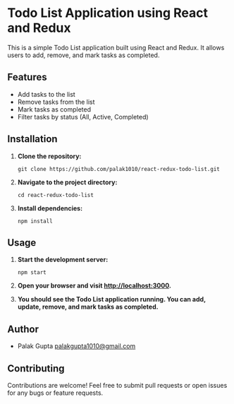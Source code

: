 # Todo List Application using React and Redux

This is a simple Todo List application built using React and Redux. It allows users to add, remove, and mark tasks as completed.

## Features

- Add tasks to the list
- Remove tasks from the list
- Mark tasks as completed
- Filter tasks by status (All, Active, Completed)

## Installation

1. **Clone the repository:**

   ```
   git clone https://github.com/palak1010/react-redux-todo-list.git
   ```

2. **Navigate to the project directory:**

   ```
   cd react-redux-todo-list
   ```

3. **Install dependencies:**

   ```
   npm install
   ```

## Usage

1. **Start the development server:**

   ```
   npm start
   ```

2. **Open your browser and visit [http://localhost:3000](http://localhost:3000).**

3. **You should see the Todo List application running. You can add, update, remove, and mark tasks as completed.**

## Author

- Palak Gupta <palakgupta1010@gmail.com>

## Contributing

Contributions are welcome! Feel free to submit pull requests or open issues for any bugs or feature requests.
